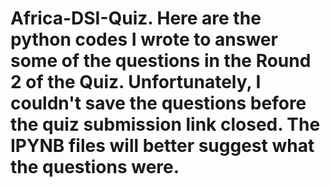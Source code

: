 # Africa-DSI-Quiz. Here are the python codes I wrote to answer some of the questions in the Round 2 of the Quiz. Unfortunately, I couldn't save the questions before the quiz submission link closed. The IPYNB files will better suggest what the questions were.
